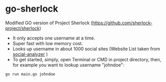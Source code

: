 # go-sherlock
Modified GO version of Project Sherlock (https://github.com/sherlock-project/sherlock)
- It only accepts one username at a time.
- Super fast with low memory cost.
- Looks up username in about 1000 social sites (Website List taken from [social-analyzer](https://github.com/qeeqbox/social-analyzer) )
- To get started, simply, open Terminal or CMD in project directory, then, for example you want to lookup username "johndoe":
```
go run main.go johndoe
```

